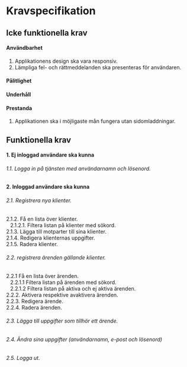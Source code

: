 # Kravspecifikation

## Icke funktionella krav
#### Användbarhet
1. Applikationens design ska vara responsiv.
2. Lämpliga fel- och rättmeddelanden ska presenteras för användaren.

#### Pålitlighet

#### Underhåll

#### Prestanda
1. Applikationen ska i möjligaste mån fungera utan sidomladdningar.

## Funktionella krav
#### 1. Ej inloggad användare ska kunna
###### 1.1. Logga in på tjänsten med användarnamn och lösenord.

#### 2. Inloggad användare ska kunna
###### 2.1. Registrera nya klienter. <br>
2.1.2. Få en lista över klienter. <br>
&ensp; 2.1.2.1. Filtera listan på klienter med sökord. <br>
2.1.3. Lägga till motparter till sina klienter. <br>
2.1.4. Redigera klienternas uppgifter. <br>
2.1.5. Radera klienter.

###### 2.2. registrera ärenden gällande klienter.
2.2.1 Få en lista över ärenden. <br>
&ensp; 2.2.1.1 Filtera listan på ärenden med sökord. <br>
&ensp; 2.2.1.2 Filtera listan på aktiva och ej aktiva ärenden. <br>
2.2.2. Aktivera respektive avaktivera ärenden. <br>
2.2.3. Redigera ärende. <br>
2.2.4. Radera ärenden.

###### 2.3. Lägga till uppgifter som tillhör ett ärende.
###### 2.4. Ändra sina uppgifter (användarnamn, e-post och lösenord) <br>
###### 2.5. Logga ut.
